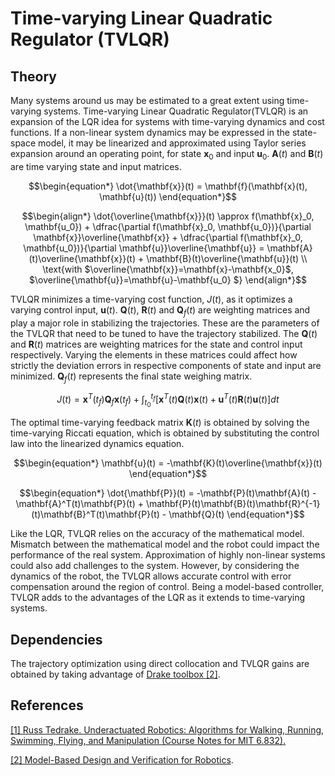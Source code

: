 #  Time-varying Linear Quadratic Regulator (TVLQR)

## Theory

Many systems around us may be estimated to a great extent using time-varying systems. Time-varying Linear Quadratic Regulator(TVLQR) is an expansion of the LQR idea for systems with time-varying dynamics and cost functions. If a non-linear system dynamics may be expressed in the state-space model, it may be linearized and approximated using Taylor series expansion around an operating point, for state $\mathbf{x}_0$ and input $\mathbf{u}_0$. $\mathbf{A}(t)$ and $\mathbf{B}(t)$ are time varying state and input matrices.

```math
\begin{equation*}
    \dot{\mathbf{x}}(t) = \mathbf{f}(\mathbf{x}(t), \mathbf{u}(t))
\end{equation*}
```
```math
\begin{align*}
    \dot{\overline{\mathbf{x}}}(t) \approx f(\mathbf{x}_0, \mathbf{u_0}) + \dfrac{\partial f(\mathbf{x}_0, \mathbf{u_0})}{\partial \mathbf{x}}\overline{\mathbf{x}} + \dfrac{\partial f(\mathbf{x}_0, \mathbf{u_0})}{\partial \mathbf{u}}\overline{\mathbf{u}} = \mathbf{A}(t)\overline{\mathbf{x}}(t) + \mathbf{B}(t)\overline{\mathbf{u}}(t) 
    \\
    \text{with $\overline{\mathbf{x}}=\mathbf{x}-\mathbf{x_0}$, $\overline{\mathbf{u}}=\mathbf{u}-\mathbf{u_0}
    $}
\end{align*}
```

TVLQR minimizes a time-varying cost function, $J(t)$, as it optimizes a varying control input, $\mathbf{u}(t)$. $\mathbf{Q}(t)$, $\mathbf{R}(t)$ and $\mathbf{Q}_{f}(t)$ are weighting matrices and play a major role in stabilizing the trajectories. These are the parameters of the TVLQR that need to be tuned to have the trajectory stabilized. The $\mathbf{Q}(t)$ and $\mathbf{R}(t)$ matrices are weighting matrices for the state and control input respectively. Varying the elements in these matrices could affect how strictly the deviation errors in respective components of state and input are minimized. $\mathbf{Q}_{f}(t)$ represents the final state weighing matrix.
```math
\begin{equation*}
    J(t) = \mathbf{x}^T(t_f) \mathbf{Q}_f \mathbf{x}(t_f) + \int_{t_0}^{t_f} \left[ \mathbf{x}^T(t) \mathbf{Q}(t) \mathbf{x}(t) + \mathbf{u}^T(t) \mathbf{R}(t) \mathbf{u}(t) \right] dt
\end{equation*}
```
The optimal time-varying feedback matrix $\mathbf{K}(t)$ is obtained by solving the time-varying Riccati equation, which is obtained by substituting the control law into the linearized dynamics equation.
```math
\begin{equation*}
    \mathbf{u}(t) = -\mathbf{K}(t)\overline{\mathbf{x}}(t)
\end{equation*}
```
```math
\begin{equation*}
    \dot{\mathbf{P}}(t) = -\mathbf{P}(t)\mathbf{A}(t) - \mathbf{A}^T(t)\mathbf{P}(t) + \mathbf{P}(t)\mathbf{B}(t)\mathbf{R}^{-1}(t)\mathbf{B}^T(t)\mathbf{P}(t) - \mathbf{Q}(t)
\end{equation*}
```

Like the LQR, TVLQR relies on the accuracy of the mathematical model. Mismatch between the mathematical model and the robot could impact the performance of the real system. Approximation of highly non-linear systems could also add challenges to the system. However, by considering the dynamics of the robot, the TVLQR allows accurate control with error compensation around the region of control. Being a model-based controller, TVLQR adds to the advantages of the LQR as it extends to time-varying systems.


## Dependencies

The trajectory optimization using direct collocation and TVLQR gains are obtained by taking advantage of [Drake toolbox [2]](https://drake.mit.edu/).


## References

[[1] Russ Tedrake. Underactuated Robotics: Algorithms for Walking, Running, Swimming, Flying, and Manipulation (Course Notes for MIT 6.832).](http://underactuated.mit.edu/)

[[2] Model-Based Design and Verification for Robotics](https://drake.mit.edu/).
